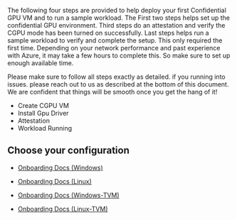 The following four steps are provided to help deploy your first Confidential GPU VM and to run a sample workload. The First two steps helps set up the confidential GPU environment. Third steps do an attestation and verify the CGPU mode has been turned on successfully. Last steps helps run a sample workload to verify and complete the setup. This only required the first time. Depending on your network performance and past experience with Azure, it may take a few hours to complete this. So make sure to set up enough available time.

Please make sure to follow all steps exactly as detailed. if you running into issues. please reach out to us as described at the bottom of this document. We are confident that things will be smooth once you get the hang of it!

- Create CGPU VM 
- Install Gpu Driver 
- Attestation 
- Workload Running

## Choose your configuration 


- [Onboarding Docs (Windows)](Customer-Onboarding-Doc-(Windows).md)

- [Onboarding Docs (Linux)](Customer-Onboarding-Doc(Linux).md)

- [Onboarding Docs (Windows-TVM)](Customer-Onboarding-Doc-(Windows-TVM).md)

- [Onboarding Docs (Linux-TVM)](Customer-Onboarding-Doc-(Linux-TVM).md)